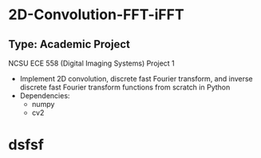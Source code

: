 # 2D-Convolution-FFT-iFFT

## Type: Academic Project
NCSU ECE 558 (Digital Imaging Systems) Project 1
  - Implement 2D convolution, discrete fast Fourier transform, and inverse discrete fast Fourier transform functions from scratch in Python
  - Dependencies:
    - numpy
    - cv2
  
# dsfsf

